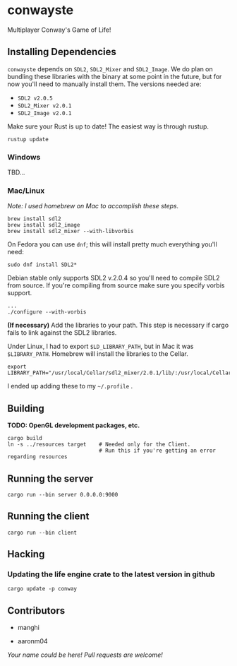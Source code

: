 # conwayste

Multiplayer Conway's Game of Life!

## Installing Dependencies
`conwayste` depends on `SDL2`, `SDL2_Mixer` and `SDL2_Image`. We do plan on bundling these libraries with the binary at some point in the future, but for now you'll need to manually install them. The versions needed are:

* `SDL2 v2.0.5`
* `SDL2_Mixer v2.0.1`
* `SDL2_Image v2.0.1`

Make sure your Rust is up to date! The easiest way is through rustup.

`rustup update`

### Windows
TBD...

### Mac/Linux
_Note: I used homebrew on Mac to accomplish these steps._

```
brew install sdl2
brew install sdl2_image 
brew install sdl2_mixer --with-libvorbis
```

On Fedora you can use `dnf`; this will install pretty much everything you'll need:

```
sudo dnf install SDL2*
```

Debian stable only supports SDL2 v.2.0.4 so you'll need to compile SDL2 from source.
If you're compiling from source make sure you specify vorbis support.

```
...
./configure --with-vorbis
```

**(If necessary)** Add the libraries to your path. This step is necessary if cargo fails to link against the SDL2 libraries.
 
Under Linux, I had to export `$LD_LIBRARY_PATH`, but in Mac it was `$LIBRARY_PATH`.
Homebrew will install the libraries to the Cellar. 
```
export LIBRARY_PATH="/usr/local/Cellar/sdl2_mixer/2.0.1/lib/:/usr/local/Cellar/sdl2_image/2.0.1_2/lib/:/usr/local/Cellar/sdl2/2.0.5/lib/"
```
I ended up adding these to my `~/.profile` .

## Building

**TODO: OpenGL development packages, etc.**

```
cargo build
ln -s ../resources target    # Needed only for the Client. 
                             # Run this if you're getting an error regarding resources
```

## Running the server

```
cargo run --bin server 0.0.0.0:9000
```

## Running the client

```
cargo run --bin client
```

## Hacking

### Updating the life engine crate to the latest version in github

```
cargo update -p conway
```

## Contributors

* manghi

* aaronm04

_Your name could be here! Pull requests are welcome!_
